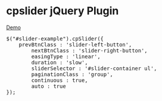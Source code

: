 cpslider jQuery Plugin
======================

[Demo](http://cpslider.chrispassas.com/)

<pre>
$("#slider-example").cpSlider({
  	prevBtnClass : 'slider-left-button',
		nextBtnClass : 'slider-right-button',
		easingType : 'linear',
		duration : 'slow',
		sliderSelector : '#slider-container ul',
		paginationClass : 'group',
		continuous : true,
		auto : true
});
</pre>
